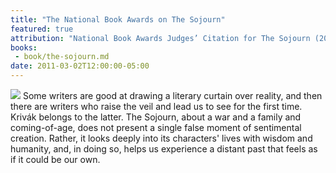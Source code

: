 ```yaml
---
title: "The National Book Awards on The Sojourn"
featured: true
attribution: "National Book Awards Judges’ Citation for The Sojourn (2011 Fiction Finalist)"
books:
 - book/the-sojourn.md
date: 2011-03-02T12:00:00-05:00
---
```

![](/img/nba_finalist.gif) Some writers are good at drawing a literary curtain over reality, and then there are writers who raise the veil and lead us to see for the first time. Krivák belongs to the latter. The Sojourn, about a war and a family and coming-of-age, does not present a single false moment of sentimental creation. Rather, it looks deeply into its characters' lives with wisdom and humanity, and, in doing so, helps us experience a distant past that feels as if it could be our own.
